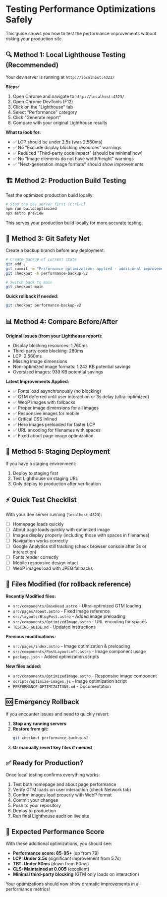 # Testing Performance Optimizations Safely

This guide shows you how to test the performance improvements without risking your production site.

## 🔍 Method 1: Local Lighthouse Testing (Recommended)

Your dev server is running at `http://localhost:4323/`

**Steps:**
1. Open Chrome and navigate to `http://localhost:4323/`
2. Open Chrome DevTools (F12)
3. Click on the "Lighthouse" tab
4. Select "Performance" category
5. Click "Generate report"
6. Compare with your original Lighthouse results

**What to look for:**
- ✅ LCP should be under 2.5s (was 2,560ms)
- ✅ No "Exclude display blocking resources" warnings
- ✅ Reduced "Third-party code impact" (should be minimal now)
- ✅ No "Image elements do not have width/height" warnings
- ✅ "Next-generation image formats" should show improvements

## 🏗️ Method 2: Production Build Testing

Test the optimized production build locally:

```bash
# Stop the dev server first (Ctrl+C)
npm run build:optimized
npx astro preview
```

This serves your production build locally for more accurate testing.

## 🔄 Method 3: Git Safety Net

Create a backup branch before any deployment:

```bash
# Create backup of current state
git add .
git commit -m "Performance optimizations applied - additional improvements"
git checkout -b performance-backup-v2

# Switch back to main
git checkout main
```

**Quick rollback if needed:**
```bash
git checkout performance-backup-v2
```

## 📊 Method 4: Compare Before/After

**Original Issues (from your Lighthouse report):**
- Display blocking resources: 1,760ms
- Third-party code blocking: 280ms
- LCP: 2,560ms
- Missing image dimensions
- Non-optimized image formats: 1,242 KB potential savings
- Oversized images: 939 KB potential savings

**Latest Improvements Applied:**
- ✅ Fonts load asynchronously (no blocking)
- ✅ GTM deferred until user interaction or 3s delay (ultra-optimized)
- ✅ WebP images with fallbacks
- ✅ Proper image dimensions for all images
- ✅ Responsive images for mobile
- ✅ Critical CSS inlined
- ✅ Hero images preloaded for faster LCP
- ✅ URL encoding for filenames with spaces
- ✅ Fixed about page image optimization

## 🚀 Method 5: Staging Deployment

If you have a staging environment:
1. Deploy to staging first
2. Test Lighthouse on staging URL
3. Only deploy to production after verification

## ⚡ Quick Test Checklist

With your dev server running (`localhost:4323`):

- [ ] Homepage loads quickly
- [ ] About page loads quickly with optimized image
- [ ] Images display properly (including those with spaces in filenames)
- [ ] Navigation works correctly
- [ ] Google Analytics still tracking (check browser console after 3s or interaction)
- [ ] Fonts render correctly
- [ ] Mobile responsive design intact
- [ ] WebP images load with JPEG fallbacks

## 🔧 Files Modified (for rollback reference)

**Recently Modified files:**
- `src/components/BaseHead.astro` - Ultra-optimized GTM loading
- `src/pages/about.astro` - Fixed image reference
- `src/layouts/BlogPost.astro` - Added image preloading
- `src/components/OptimizedImage.astro` - URL encoding for spaces
- `TESTING_GUIDE.md` - Updated instructions

**Previous modifications:**
- `src/pages/index.astro` - Image optimization & preloading
- `src/components/PostLayoutLeft.astro` - Image component usage
- `package.json` - Added optimization scripts

**New files added:**
- `src/components/OptimizedImage.astro` - Responsive image component
- `scripts/optimize-images.js` - Image optimization script
- `PERFORMANCE_OPTIMIZATIONS.md` - Documentation

## 🆘 Emergency Rollback

If you encounter issues and need to quickly revert:

1. **Stop any running servers**
2. **Restore from git:**
   ```bash
   git checkout performance-backup-v2
   ```
3. **Or manually revert key files if needed**

## ✅ Ready for Production?

Once local testing confirms everything works:
1. Test both homepage and about page performance
2. Verify GTM loads on user interaction (check Network tab)
3. Confirm images load properly with WebP format
4. Commit your changes
5. Push to your repository
6. Deploy to production
7. Run final Lighthouse audit on live site

## 🎯 Expected Performance Score

With these additional optimizations, you should see:
- **Performance score: 85-95+** (up from 79)
- **LCP: Under 2.5s** (significant improvement from 5.7s)
- **TBT: Under 50ms** (down from 60ms)
- **CLS: Maintained at 0.005** (excellent)
- **Minimal third-party blocking** (GTM only loads on interaction)

Your optimizations should now show dramatic improvements in all performance metrics!
